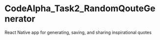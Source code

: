 # CodeAlpha_Task2_RandomQouteGenerator
React Native app for generating, saving, and sharing inspirational quotes 
